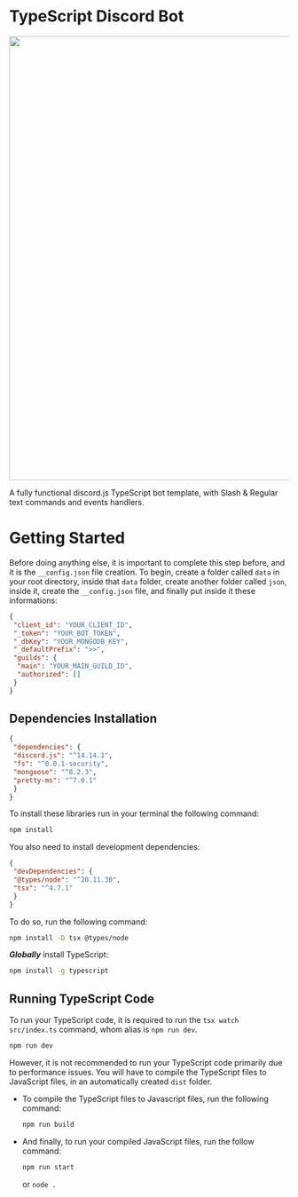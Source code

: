# TypeScript Discord Bot

<img src="https://cdn.discordapp.com/attachments/827545205611036692/1221486798987858021/ts-bot.png?ex=6612c13b&is=66004c3b&hm=2114a007fd324b19b75476f2ea0ae66de0d3507886e2756413583049c34b8f7c&" width="800" height="">

A fully functional discord.js TypeScript bot template, with Slash & Regular text commands and events handlers.

# Getting Started
Before doing anything else, it is important to complete this step before, and it is the `__config.json` file creation.
To begin, create a folder called `data` in your root directory, inside that `data` folder, create another folder called `json`, inside it, create the `__config.json` file, and finally put inside it these informations:
```json
{
 "client_id": "YOUR_CLIENT_ID",
 "_token": "YOUR_BOT_TOKEN",
 "_dbKey": "YOUR_MONGODB_KEY",
 "_defaultPrefix": ">>",
 "guilds": {
  "main": "YOUR_MAIN_GUILD_ID",
  "authorized": []
 }
}
```

## Dependencies Installation
```json
{
 "dependencies": {
 "discord.js": "^14.14.1",
 "fs": "^0.0.1-security",
 "mongoose": "^8.2.3",
 "pretty-ms": "^7.0.1"
 }
}
```
To install these libraries run in your terminal the following command:
```bash
npm install
```
You also need to install development dependencies:
```json
{
 "devDependencies": {
 "@types/node": "^20.11.30",
 "tsx": "^4.7.1"
 }
}
```
To do so, run the following command:
```bash
npm install -D tsx @types/node
```
***Globally*** install TypeScript:
```bash
npm install -g typescript
```
## Running TypeScript Code
To run your TypeScript code, it is required to run the `tsx watch src/index.ts` command, whom alias is `npm run dev`.
```bash
npm run dev
```
However, it is not recommended to run your TypeScript code primarily due to performance issues. You will have to compile the TypeScript files to JavaScript files, in an automatically created `dist` folder.

- To compile the TypeScript files to Javascript files, run the following command:
  ```bash
  npm run build
  ```
- And finally, to run your compiled JavaScript files, run the follow command:
  ```bash
  npm run start
  ```
  or `node .`
